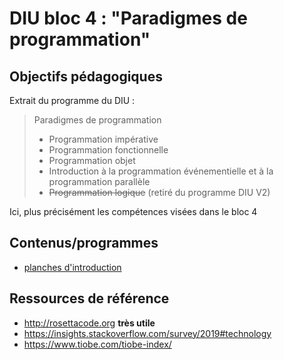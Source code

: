 DIU bloc 4 : "Paradigmes de programmation"
==========================================


Objectifs pédagogiques
----------------------

Extrait du programme du DIU :

> Paradigmes de programmation
> * Programmation impérative
> * Programmation fonctionnelle
> * Programmation objet
> * Introduction à la programmation événementielle et à la programmation parallèle
> * ~~Programmation logique~~ (retiré du programme DIU V2)

Ici, plus précisément les compétences visées dans le bloc 4

Contenus/programmes
-------------------

* [planches d'introduction](introduction_paradigmes.pdf)

Ressources de référence
-----------------------


* <http://rosettacode.org> **très utile**
* <https://insights.stackoverflow.com/survey/2019#technology>
* <https://www.tiobe.com/tiobe-index/>

